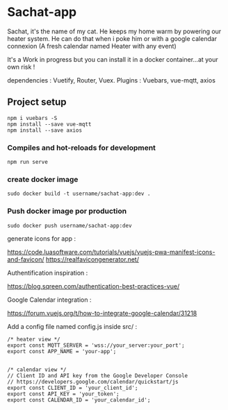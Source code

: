 # Sachat-app

Sachat, it's the name of my cat.
He keeps my home warm by powering our heater system.
He can do that when i poke him or with a google calendar connexion (A fresh calendar named Heater with any event)

It's a Work in progress but you can install it in a docker container...at your own risk !

dependencies : Vuetify, Router, Vuex.
Plugins : Vuebars, vue-mqtt, axios

## Project setup
```
npm i vuebars -S
npm install --save vue-mqtt
npm install --save axios
```

### Compiles and hot-reloads for development
```
npm run serve
```


### create docker image
```
sudo docker build -t username/sachat-app:dev .
```

### Push docker image por production
```
sudo docker push username/sachat-app:dev
```
generate icons for app :

https://code.luasoftware.com/tutorials/vuejs/vuejs-pwa-manifest-icons-and-favicon/
https://realfavicongenerator.net/

Authentification inspiration :

https://blog.sqreen.com/authentication-best-practices-vue/

Google Calendar integration :

https://forum.vuejs.org/t/how-to-integrate-google-calendar/31218


Add a config file named config.js inside src/ :

```
/* heater view */
export const MQTT_SERVER = 'wss://your_server:your_port';
export const APP_NAME = 'your-app';


/* calendar view */
// Client ID and API key from the Google Developer Console
// https://developers.google.com/calendar/quickstart/js
export const CLIENT_ID = 'your_client_id';
export const API_KEY = 'your_token';
export const CALENDAR_ID = 'your_calendar_id';
```
